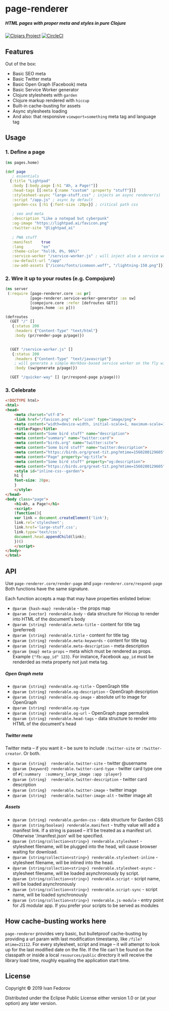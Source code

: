 # page-renderer

##### HTML pages with proper meta and styles in pure Clojure

[![Clojars Project](https://img.shields.io/clojars/v/page-renderer.svg)](https://clojars.org/page-renderer)
[![CircleCI](https://circleci.com/gh/spacegangster/page-renderer.svg?style=svg)](https://circleci.com/gh/spacegangster/page-renderer)


## Features
Out of the box:
- Basic SEO meta
- Basic Twitter meta
- Basic Open Graph (Facebook) meta
- Basic Service Worker generator
- Clojure stylesheets with `garden`
- Clojure markup rendered with `hiccup`
- Built-in cache-busting for assets
- Async stylesheets loading
- And also: that responsive `viewport=something` meta tag and language tag

## Usage

### 1. Define a page
```clojure
(ns pages.home)

(def page
   ; essentials
  {:title "Lightpad"
   :body [:body.page [:h1 "Ah, a Page!"]]
   :head-tags [[:meta {:name "custom" :property "stuff"}]]
   :stylesheet-async "large-stuff.css" ; injects an async renderer(s)
   :script "/app.js" ; async by default
   :garden-css [:h1 {:font-size :20px}] ; critical path css
   
   ; seo and meta
   :description "Like a notepad but cyberpunk"
   :og-image "https://lightpad.ai/favicon.png"
   :twitter-site "@lightpad_ai"
   
   ; PWA stuff
   :manifest    true
   :lang        "en"
   :theme-color "hsl(0, 0%, 96%)"
   :service-worker "/service-worker.js" ; will inject also a service worker lifecycle script
   :sw-default-url "/app"
   :sw-add-assets ["/icons/fonts/icomoon.woff", "/lightning-150.png"]})
```

### 2. Wire it up to your routes (e.g. Compojure)
```clojure
(ns server
 (:require [page-renderer.core :as pr]
           [page-renderer.service-worker-generator :as sw]
           [compojure.core :refer [defroutes GET]] 
           [pages.home :as p]))

(defroutes
  (GET "/" []
   {:status 200
    :headers {"Content-Type" "text/html"}
    :body (pr/render-page p/page)})

    
  (GET "/service-worker.js" []
   {:status 200
    :headers {"Content-Type" "text/javascript"}
    ; will generate a simple Workbox-based service worker on the fly with cache-busting
    :body (sw/generate p/page)})

  (GET "/quicker-way" [] (pr/respond-page p/page)))
```

### 3. Celebrate
```html
<!DOCTYPE html>
<html>
<head>
    <meta charset="utf-8">
    <link href="/favicon.png" rel="icon" type="image/png">
    <meta content="width=device-width, initial-scale=1, maximum-scale=1" name="viewport">
    <title>Page</title>
    <meta content="Some bird stuff" name="description">
    <meta content="summary" name="twitter:card">
    <meta content="birds.org" name="twitter:site">
    <meta content="Some bird stuff" name="twitter:description">
    <meta content="https://birds.org/great-tit.png?mtime=1560280129605" name="twitter:image">
    <meta content="Page" property="og:title">
    <meta content="Some bird stuff" property="og:description">
    <meta content="https://birds.org/great-tit.png?mtime=1560280129605" property="og:image">
    <style id="inline-css--garden">
    h1 {
    font-size: 20px;
    }
    </style>
</head>
<body class="page">
    <h1>Ah, a Page!</h1>
    <script>
    (function(){
    var link = document.createElement('link');
    link.rel='stylesheet';
    link.href='large-stuff.css';
    link.type='text/css';
    document.head.appendChild(link);
    })()
    </script>
</body>
</html>
```

## API
Use `page-renderer.core/render-page` and `page-renderer.core/respond-page`
Both functions have the same signature.

Each function accepts a map that may have properties enlisted below:

- `@param {hash-map} renderable` - the props map 
- `@param {vector} renderable.body` - data structure for Hiccup to render into HTML of the document's body
- `@param {string} renderable.meta-title` - content for title tag (preferred)
- `@param {string} renderable.title` - content for title tag
- `@param {string} renderable.meta-keywords` - content for title tag
- `@param {string} renderable.meta-description` - meta description
- `@param {map} meta-props` – meta which must be rendered as props.
    Example `{"fb:app_id" 123}`.
    For instance, Facebook `app_id` must be renderded as meta property not just meta tag.
    

##### Open Graph meta
- `@param {string} renderable.og-title` - OpenGraph title
- `@param {string} renderable.og-description` - OpenGraph description
- `@param {string} renderable.og-image` - absolute url to image for OpenGraph
- `@param {string} renderable.og-type`
- `@param {string} renderable.og-url` - OpenGraph page permalink
- `@param {string} renderable.head-tags` - data structure to render into HTML of the document's head

##### Twitter meta
Twitter meta – if you want it – be sure to include `:twitter-site` or `:twitter-creator`. Or both.

- `@param {string}  renderable.twitter-site` - twitter @username
- `@param {keyword} renderable.twitter-card-type` - twitter card type
    one of `#{:summary  :summary_large_image :app :player}`
- `@param {string}  renderable.twitter-description` - twitter card description
- `@param {string}  renderable.twitter-image` - twitter image
- `@param {string}  renderable.twitter-image-alt` - twitter image alt

##### Assets
- `@param {string} renderable.garden-css` - data structure for Garden CSS
- `@param {string/boolean} renderable.manifest` - truthy value will add a manifest link.
    If a string is passed – it'll be treated as a manifest url.
    Otherwise '/manifest.json' will be specified.
- `@param {string/collection<string>} renderable.stylesheet` - stylesheet filename, will be plugged into the head, will cause
browser waiting for download.
- `@param {string/collection<string>} renderable.stylesheet-inline` - stylesheet filename, will be inlined into the head.
- `@param {string/collection<string>} renderable.stylesheet-async` - stylesheet filename, will be loaded asynchronously by script.
- `@param {string/collection<string>} renderable.script` - script name, will be loaded asynchronously
- `@param {string/collection<string>} renderable.script-sync` - script name, will be loaded synchronously
- `@param {string/collection<string>} renderable.js-module` - entry point for JS modular app. If you prefer your scripts to be served as modules

## How cache-busting works here
`page-renderer` provides very basic, but bulletproof cache-busting by providing
a url param with last modification timestamp, like `/file?mtime=21112`.
For every stylesheet, script and image – it will attempt to look up for the
last modified date on the file. If the file can't be found on the classpath
or inside a local `resources/public` directory it will receive the library load time,
roughly equaling the application start time.

## License

Copyright © 2019 Ivan Fedorov

Distributed under the Eclipse Public License either version 1.0
 or (at your option) any later version.
